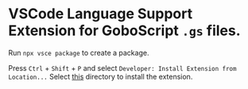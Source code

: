 VSCode Language Support Extension for GoboScript `.gs` files.
=============================================================

Run `npx vsce package` to create a package.

Press `Ctrl` + `Shift` + ` P ` and select `Developer: Install Extension from Location...`
Select [this](/vscode-goboscript) directory to install the extension.
